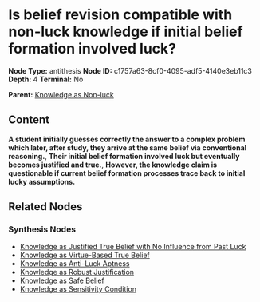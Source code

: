 # Is belief revision compatible with non-luck knowledge if initial belief formation involved luck?

**Node Type:** antithesis
**Node ID:** c1757a63-8cf0-4095-adf5-4140e3eb11c3
**Depth:** 4
**Terminal:** No

**Parent:** [Knowledge as Non-luck](knowledge-as-non-luck-synthesis-daf637e7-caa2-4c3f-bd6e-42bb8773580c.md)

## Content

**A student initially guesses correctly the answer to a complex problem which later, after study, they arrive at the same belief via conventional reasoning.**, **Their initial belief formation involved luck but eventually becomes justified and true.**, **However, the knowledge claim is questionable if current belief formation processes trace back to initial lucky assumptions.**

## Related Nodes

### Synthesis Nodes

- [Knowledge as Justified True Belief with No Influence from Past Luck](knowledge-as-justified-true-belief-with-no-influence-from-past-luck-synthesis-568bf41c-e89b-46c5-89d6-f77ee404f8fd.md)
- [Knowledge as Virtue-Based True Belief](knowledge-as-virtue-based-true-belief-synthesis-8dc47119-52e2-44a5-9d93-0b02dc019ec3.md)
- [Knowledge as Anti-Luck Aptness](knowledge-as-anti-luck-aptness-synthesis-c5ad90eb-17c1-4401-9efa-868cb69418e5.md)
- [Knowledge as Robust Justification](knowledge-as-robust-justification-synthesis-d2ba4409-6a96-4b0d-9708-c00c292a2ba2.md)
- [Knowledge as Safe Belief](knowledge-as-safe-belief-synthesis-7d611599-e0b5-477c-9322-6156e7e2e216.md)
- [Knowledge as Sensitivity Condition](knowledge-as-sensitivity-condition-synthesis-68829e31-3a77-4bf5-973d-4cbc44ccd7f8.md)
